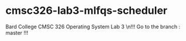 # cmsc326-lab3-mlfqs-scheduler
Bard College CMSC 326 Operating System Lab 3
\n!!! Go to the branch : master !!!
